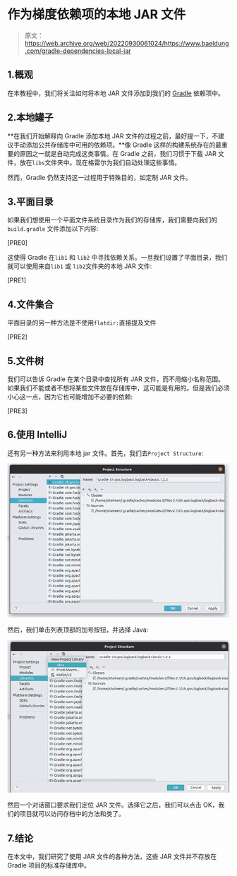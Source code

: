 # 作为梯度依赖项的本地 JAR 文件

> 原文：<https://web.archive.org/web/20220930061024/https://www.baeldung.com/gradle-dependencies-local-jar>

## 1.概观

在本教程中，我们将关注如何将本地 JAR 文件添加到我们的 [Gradle](/web/20220926094700/https://www.baeldung.com/gradle) 依赖项中。

## 2.本地罐子

**在我们开始解释向 Gradle 添加本地 JAR 文件的过程之前，最好提一下，不建议手动添加公共存储库中可用的依赖项。**像 Gradle 这样的构建系统存在的最重要的原因之一就是自动完成这类事情。在 Gradle 之前，我们习惯于下载 JAR 文件，放在`libs`文件夹中。现在格雷尔为我们自动处理这些事情。

然而，Gradle 仍然支持这一过程用于特殊目的，如定制 JAR 文件。

## 3.平面目录

如果我们想使用一个平面文件系统目录作为我们的存储库，我们需要向我们的`build.gradle` 文件添加以下内容:

[PRE0]

这使得 Gradle 在`lib1` 和 `lib2` 中寻找依赖关系。一旦我们设置了平面目录，我们就可以使用来自`lib1` 或 `lib2`文件夹的本地 JAR 文件:

[PRE1]

## 4.文件集合

平面目录的另一种方法是不使用`flatdir:`直接提及文件

[PRE2]

## 5.文件树

我们可以告诉 Gradle 在某个目录中查找所有 JAR 文件，而不用缩小名称范围。如果我们不能或者不想将某些文件放在存储库中，这可能是有用的。但是我们必须小心这一点，因为它也可能增加不必要的依赖:

[PRE3]

## 6.使用 IntelliJ

还有另一种方法来利用本地 jar 文件。首先，我们去`Project Structure`:

[![](img/accb997e2125e181fe6ec709d4497958.png)](/web/20220926094700/https://www.baeldung.com/wp-content/uploads/2021/06/1.png)

然后，我们单击列表顶部的加号按钮，并选择 Java:

[![](img/b051e98979dcbe51503608a867e062ce.png)](/web/20220926094700/https://www.baeldung.com/wp-content/uploads/2021/06/3.jpg)

然后一个对话窗口要求我们定位 JAR 文件。选择它之后，我们可以点击 OK，我们的项目就可以访问存档中的方法和类了。

## 7.结论

在本文中，我们研究了使用 JAR 文件的各种方法，这些 JAR 文件并不存放在 Gradle 项目的标准存储库中。